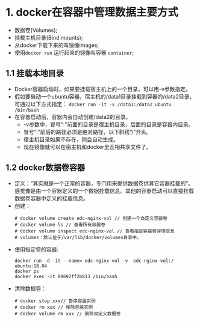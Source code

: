 # 1. docker在容器中管理数据主要方式
* 数据卷(Volumes);
* 挂载主机目录(Bind mounts);
* 从docker下载下来的叫镜像images;
* 使用```docker run``` 运行起来的镜像叫容器 ```container```;
## 1.1 挂载本地目录
* Docker容器启动时，如果要挂载宿主机上的一个目录，可以用-v参数指定。
* 假如要启动一个ubuntu容器，宿主机的/data1目录挂载到容器的/data2目录，可通过以下方式指定：
  ```docker run -it -v /data1:/data2 ubuntu /bin/bash```
* 在容器启动后，容器内会自动创建/data2的目录。
  * -v参数中，冒号":"前面的目录是宿主机目录，后面的目录是容器内目录。
  * 冒号”:”前后的路径必须是绝对路径，以下斜线“/”开头。
  * 宿主机目录如果不存在，则会自动生成。
  * 现在镜像就可以在宿主机和docker里互相共享文件了。
## 1.2 docker数据卷容器
* 定义：“其实就是一个正常的容器，专门用来提供数据卷供其它容器挂载的”。感觉像是由一个容器定义的一个数据挂载信息。其他的容器启动可以直接挂载数据卷容器中定义的挂载信息。
* 创建：
  ```docker
  # docker volume create edc-nginx-vol // 创建一个自定义容器卷
  # docker volume ls // 查看所有容器卷
  # docker volume inspect edc-nginx-vol // 查看指定容器卷详情信息
  # volumes：默认位于/var/lib/docker/volumes目录中。
  ```
* 使用指定卷的容器:
  ```docker
  docker run -d -it --name= edc-nginx-vol -v  edc-nginx-vol:/ ubuntu:18.04
  docker ps
  docker exec -it 80692ff2b813 /bin/bash
  ```
* 清除数据卷：
  ```docker
  # docker stop xxx// 暂停容器实例
  # docker rm xxx // 移除容器实例
  # docker volume rm xxx // 删除自定义数据卷
  ```